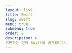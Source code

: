 ```yaml
---
layout: list
title: Swift
slug: swift
menu: true
submenu: true
order: 2
description: >
격변하는 언어 Swift를 공부합니다.
---
```

